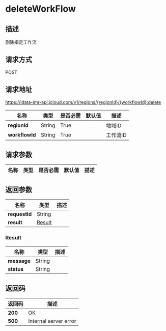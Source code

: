 # deleteWorkFlow


## 描述
删除指定工作流

## 请求方式
POST

## 请求地址
https://idata-jmr-api.jcloud.com/v1/regions/{regionId}/{workflowId}:delete

|名称|类型|是否必需|默认值|描述|
|---|---|---|---|---|
|**regionId**|String|True||地域ID|
|**workflowId**|String|True||工作流ID|

## 请求参数
|名称|类型|是否必需|默认值|描述|
|---|---|---|---|---|


## 返回参数
|名称|类型|描述|
|---|---|---|
|**requestId**|String||
|**result**|[Result](##Result)||


### <a name="Result">Result</a>
|名称|类型|描述|
|---|---|---|
|**message**|String||
|**status**|String||

## 返回码
|返回码|描述|
|---|---|
|**200**|OK|
|**500**|Internal server error|

